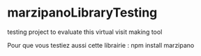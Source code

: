 # marzipanoLibraryTesting
testing project to evaluate this virtual visit making tool

Pour que vous testiez aussi cette librairie :
npm install marzipano

